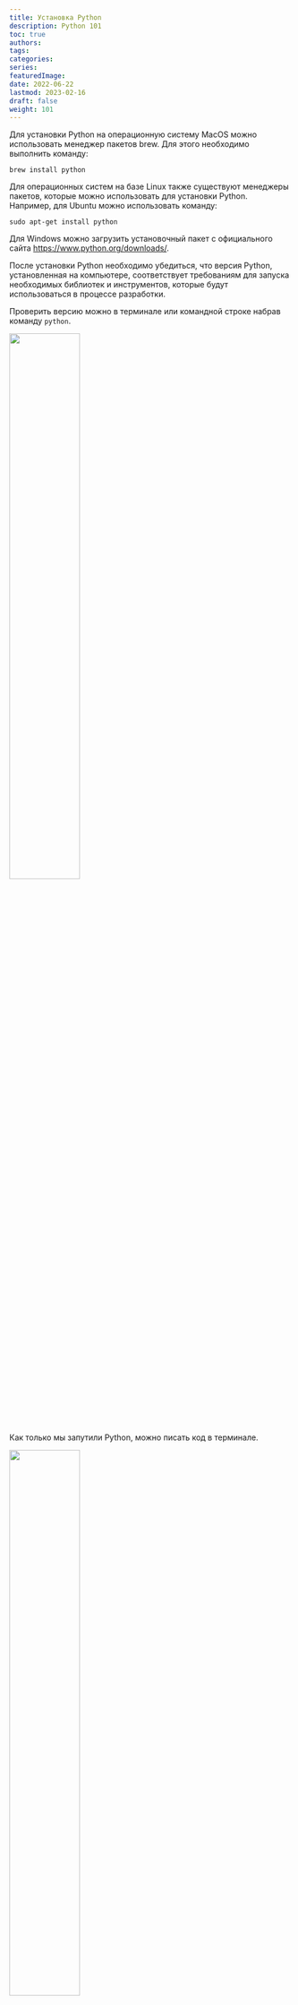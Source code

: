 ```yaml
---
title: Установка Python
description: Python 101
toc: true
authors:
tags:
categories:
series:
featuredImage:
date: 2022-06-22
lastmod: 2023-02-16
draft: false
weight: 101
---
```


Для установки Python на операционную систему MacOS можно использовать менеджер пакетов brew. Для этого необходимо выполнить команду:

```
brew install python
```

Для операционных систем на базе Linux также существуют менеджеры пакетов, которые можно использовать для установки Python. Например, для Ubuntu можно использовать команду:

```
sudo apt-get install python
```

Для Windows можно загрузить установочный пакет с официального сайта https://www.python.org/downloads/.

После установки Python необходимо убедиться, что версия Python, установленная на компьютере, соответствует требованиям для запуска необходимых библиотек и инструментов, которые будут использоваться в процессе разработки.

Проверить версию можно в терминале или командной строке набрав команду `python`.

<img src="../../img/python_ver.ru.png" width="50%" id="zoom-default" class="medium-zoom-image" loading="lazy">

Как только мы запутили Python, можно писать код в терминале.

<img src="../../img/print_hello.ru.png" width="50%" id="zoom-default" class="medium-zoom-image" loading="lazy">

